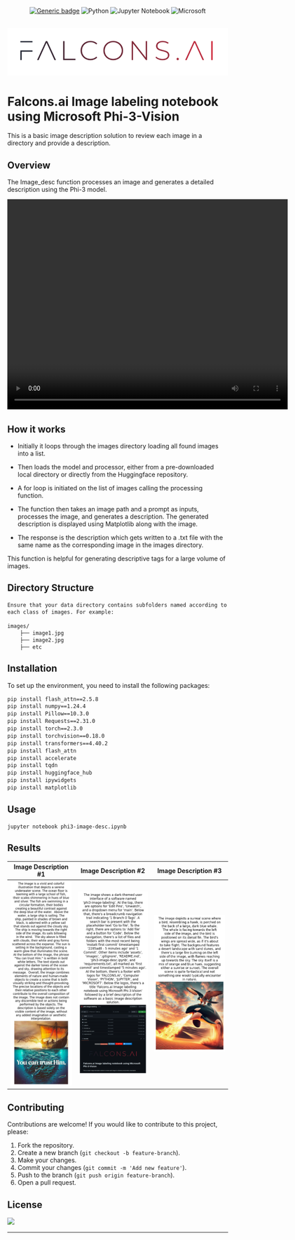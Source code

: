 <div id="top"></div>
<div align="center">

[![Generic badge](https://img.shields.io/badge/FALCONS.AI-Computer_Vision-red.svg)](https://shields.io/)
![Python](https://img.shields.io/badge/python-3670A0?style=for-the-badge&logo=python&logoColor=ffdd54)
![Jupyter Notebook](https://img.shields.io/badge/jupyter-%23FA0F00.svg?style=for-the-badge&logo=jupyter&logoColor=white)
![Microsoft](https://img.shields.io/badge/Microsoft-0078D4?style=for-the-badge&logo=microsoft&logoColor=white)


</div>


<!-- PROJECT LOGO -->
<br />
<div align="center">
    <img src="assets/fai_gradient_logo.png" alt="Logo" >
</div>



# Falcons.ai Image labeling notebook using Microsoft Phi-3-Vision

This is a basic image description solution to review each image in a directory and provide a description.

## Overview
The Image_desc function processes an image and generates a detailed description using the Phi-3 model.


<video width="640" height="480" controls>
  <source src="assets/Phi3_image_labeling_2.mp4" type="video/mp4">
  Your browser does not support the video tag.
</video>


## How it works

- Initially it loops through the images directory loading all found images into a list.

- Then loads the model and processor, either from a pre-downloaded local directory or directly from the Huggingface repository.

- A for loop is initiated on the list of images calling the processing function.

- The function then takes an image path and a prompt as inputs, processes the image, and generates a description. The generated description is displayed using Matplotlib along with the image.


- The response is the description which gets written to a .txt file with the same name as the corresponding image in the images directory.



This function is helpful for generating descriptive tags for a large volume of images.

## Directory Structure
```
Ensure that your data directory contains subfolders named according to each class of images. For example:

images/
    ├── image1.jpg
    ├── image2.jpg
    ├── etc

```


## Installation

To set up the environment, you need to install the following packages:

```sh
pip install flash_attn==2.5.8
pip install numpy==1.24.4
pip install Pillow==10.3.0
pip install Requests==2.31.0
pip install torch==2.3.0
pip install torchvision==0.18.0
pip install transformers==4.40.2
pip install flash_attn
pip install accelerate
pip install tqdn
pip install huggingface_hub
pip install ipywidgets
pip install matplotlib
```


## Usage

```
jupyter notebook phi3-image-desc.ipynb
```



## Results
Image Description #1            |  Image Description #2          |  Image Description #3
:-------------------------:|:-------------------------:|:-------------------------:
![](assets/output0.png)  |  ![](assets/output1.png) |  ![](assets/output2.png)

## Contributing
Contributions are welcome! If you would like to contribute to this project, please:
1. Fork the repository.
2. Create a new branch (`git checkout -b feature-branch`).
3. Make your changes.
4. Commit your changes (`git commit -m 'Add new feature'`).
5. Push to the branch (`git push origin feature-branch`).
6. Open a pull request.

<!-- LICENSE -->
## License

![](https://img.shields.io/badge/License-MIT-blue)


---
